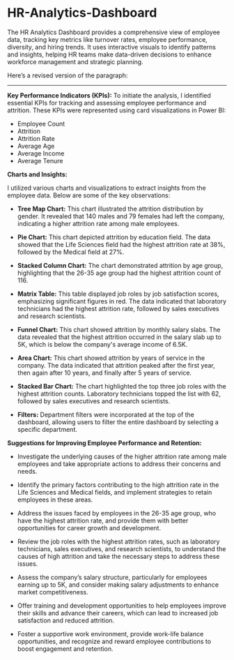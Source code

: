 # HR-Analytics-Dashboard
The HR Analytics Dashboard provides a comprehensive view of employee data, tracking key metrics like turnover rates, employee performance, diversity, and hiring trends. It uses interactive visuals to identify patterns and insights, helping HR teams make data-driven decisions to enhance workforce management and strategic planning.

Here’s a revised version of the paragraph:

---

**Key Performance Indicators (KPIs):** To initiate the analysis, I identified essential KPIs for tracking and assessing employee performance and attrition. These KPIs were represented using card visualizations in Power BI:

- Employee Count
- Attrition
- Attrition Rate
- Average Age
- Average Income
- Average Tenure

**Charts and Insights:**

I utilized various charts and visualizations to extract insights from the employee data. Below are some of the key observations:

- **Tree Map Chart:** This chart illustrated the attrition distribution by gender. It revealed that 140 males and 79 females had left the company, indicating a higher attrition rate among male employees.
  
- **Pie Chart:** This chart depicted attrition by education field. The data showed that the Life Sciences field had the highest attrition rate at 38%, followed by the Medical field at 27%.

- **Stacked Column Chart:** The chart demonstrated attrition by age group, highlighting that the 26-35 age group had the highest attrition count of 116.

- **Matrix Table:** This table displayed job roles by job satisfaction scores, emphasizing significant figures in red. The data indicated that laboratory technicians had the highest attrition rate, followed by sales executives and research scientists.

- **Funnel Chart:** This chart showed attrition by monthly salary slabs. The data revealed that the highest attrition occurred in the salary slab up to 5K, which is below the company's average income of 6.5K.

- **Area Chart:** This chart showed attrition by years of service in the company. The data indicated that attrition peaked after the first year, then again after 10 years, and finally after 5 years of service.

- **Stacked Bar Chart:** The chart highlighted the top three job roles with the highest attrition counts. Laboratory technicians topped the list with 62, followed by sales executives and research scientists.

- **Filters:** Department filters were incorporated at the top of the dashboard, allowing users to filter the entire dashboard by selecting a specific department.

**Suggestions for Improving Employee Performance and Retention:**

- Investigate the underlying causes of the higher attrition rate among male employees and take appropriate actions to address their concerns and needs.
  
- Identify the primary factors contributing to the high attrition rate in the Life Sciences and Medical fields, and implement strategies to retain employees in these areas.
  
- Address the issues faced by employees in the 26-35 age group, who have the highest attrition rate, and provide them with better opportunities for career growth and development.
  
- Review the job roles with the highest attrition rates, such as laboratory technicians, sales executives, and research scientists, to understand the causes of high attrition and take the necessary steps to address these issues.
  
- Assess the company’s salary structure, particularly for employees earning up to 5K, and consider making salary adjustments to enhance market competitiveness.
  
- Offer training and development opportunities to help employees improve their skills and advance their careers, which can lead to increased job satisfaction and reduced attrition.
  
- Foster a supportive work environment, provide work-life balance opportunities, and recognize and reward employee contributions to boost engagement and retention.
